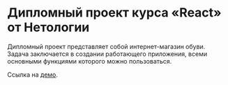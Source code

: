 # Дипломный проект курса «React» от Нетологии

Дипломный проект представляет собой интернет-магазин обуви. Задача заключается в создании работающего приложения, всеми основными функциями которого можно пользоваться.

Ссылка на [демо](https://rdiplom.nboris.dev/).
